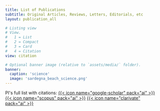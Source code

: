 ```yaml
---
title: List of Publications
subtitle: Original Articles, Reviews, Letters, Editorials, etc
layout: publication_all

# Listing view
# View.
#   1 = List
#   2 = Compact
#   3 = Card
#   4 = Citation
view: citation

# Optional banner image (relative to `assets/media/` folder).
banner:
  caption: 'science'
  image: 'sardegna_beach_science.png'
---
```

PI's full list with citations: 
[{{< icon name="google-scholar" pack="ai" >}}](https://scholar.google.com/citations?user=fXwnz6AAAAAJ&hl) 
[{{< icon name="scopus" pack="ai" >}}](https://www.scopus.com/authid/detail.uri?authorId=16679396800) 
[{{< icon name="clarivate" pack="ai" >}}](https://www.webofscience.com/wos/author/record/1831275)